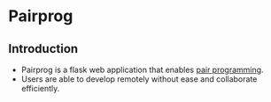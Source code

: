 # Pairprog

## Introduction

* Pairprog is a flask web application that enables [pair programming](https://en.wikipedia.org/wiki/Pair_programming).
* Users are able to develop remotely without ease and collaborate efficiently.


